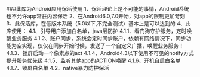 ###此库为Android应用保活使用
1、保活理论上是不可能的事情，Android系统也不允许app常驻内容保活
2、在Android6.0,7.0开始，对app的限制更加苛刻
3、此保活库，在低版本系统（5.0以下,不完全测试）基本上是可以达到的
4、此库使用：
    4.1、引导用户添加白名单，java层防护
        4.1.1、看门狗守护服务，定时唤醒业务服务
        4.1.2、账户同步，系统会定时同步账户，依赖有网络情况下，同步功能为空实现，仅仅在同步开始时候，发送了一个自定义广播，唤醒业务服务！
        4.1.3、锁屏启动一个像素点的act
        4.1.4、Android4.3以下使用不可见的notify方式提升服务优先级
        4.1.5、监听其他app的ACTION唤醒
        4.1.6、开机自启白名单
        4.1.7、锁屏白名单
    4.2、native暴力防护保活
